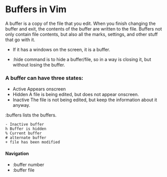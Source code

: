 # Buffers in Vim
A buffer is a copy of the file that you edit. 
When you finish changing the buffer and exit,
the contents of the buffer are written to the file.
Buffers not only contain file contents,
but also all the marks, settings, and other stuff that go with it.

* If it has a windows on the screen, it is a buffer.

- :hide command is to hide a buffer/file, so in a way is closing it,
but without losing the buffer.

### A buffer can have three states:
- Active    Appears onscreen
- Hidden    A file is being edited, but does not appear onscreen.
- Inactive  The file is not being edited, but keep the information about it anyway.

:buffers lists the buffers.

```vim
- Inactive buffer
h Buffer is hidden
% Current buffer
# alternate buffer
+ file has been modified
```
#### Navigation
- :buffer number
- :buffer file

